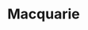 ---
facebook: http://facebook.com/MacquarieGroup
instagram: https://instagram.com/macquarieart
linkedin: https://linkedin.com/company/macquariegroup
logohandle: macquarie
sort: macquarie
title: Macquarie
twitter: https://x.com/macquarie
website: https://www.macquarie.com/
wikipedia: https://en.wikipedia.org/wiki/Macquarie_Group
youtube: http://youtube.com/user/macquarie
---